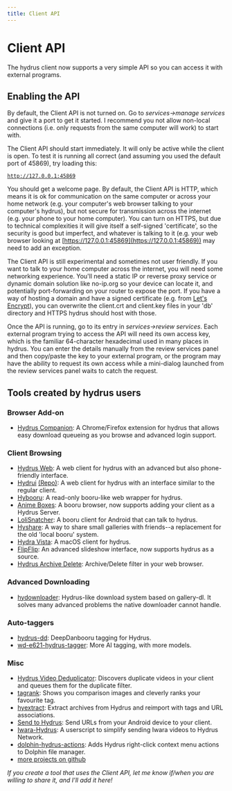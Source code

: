 ```yaml
---
title: Client API
---
```


# Client API

The hydrus client now supports a very simple API so you can access it with external programs.

## Enabling the API

By default, the Client API is not turned on. Go to _services->manage services_ and give it a port to get it started. I recommend you not allow non-local connections (i.e. only requests from the same computer will work) to start with.

The Client API should start immediately. It will only be active while the client is open. To test it is running all correct (and assuming you used the default port of 45869), try loading this:

[`http://127.0.0.1:45869`](http://127.0.0.1:45869)

You should get a welcome page. By default, the Client API is HTTP, which means it is ok for communication on the same computer or across your home network (e.g. your computer's web browser talking to your computer's hydrus), but not secure for transmission across the internet (e.g. your phone to your home computer). You can turn on HTTPS, but due to technical complexities it will give itself a self-signed 'certificate', so the security is good but imperfect, and whatever is talking to it (e.g. your web browser looking at [https://127.0.0.1:45869](https://127.0.0.1:45869)) may need to add an exception.

The Client API is still experimental and sometimes not user friendly. If you want to talk to your home computer across the internet, you will need some networking experience. You'll need a static IP or reverse proxy service or dynamic domain solution like no-ip.org so your device can locate it, and potentially port-forwarding on your router to expose the port. If you have a way of hosting a domain and have a signed certificate (e.g. from [Let's Encrypt](https://letsencrypt.org/)), you can overwrite the client.crt and client.key files in your 'db' directory and HTTPS hydrus should host with those.

Once the API is running, go to its entry in _services->review services_. Each external program trying to access the API will need its own access key, which is the familiar 64-character hexadecimal used in many places in hydrus. You can enter the details manually from the review services panel and then copy/paste the key to your external program, or the program may have the ability to request its own access while a mini-dialog launched from the review services panel waits to catch the request.

## Tools created by hydrus users

### Browser Add-on

* [Hydrus Companion](https://gitgud.io/prkc/hydrus-companion): A Chrome/Firefox extension for hydrus that allows easy download queueing as you browse and advanced login support.

### Client Browsing

* [Hydrus Web](https://github.com/floogulinc/hydrus-web): A web client for hydrus with an advanced but also phone-friendly interface.
* [Hydrui](https://hydrui.dev) [(Repo)](https://github.com/hydrui/hydrui): A web client for hydrus with an interface similar to the regular client.
* [Hybooru](https://github.com/funmaker/Hybooru): A read-only booru-like web wrapper for hydrus.
* [Anime Boxes](https://www.animebox.es/): A booru browser, now supports adding your client as a Hydrus Server.
* [LoliSnatcher](https://github.com/NO-ob/LoliSnatcher_Droid): A booru client for Android that can talk to hydrus.
* [Hyshare](https://github.com/floogulinc/hyshare): A way to share small galleries with friends--a replacement for the old 'local booru' system.
* [Hydra Vista](https://github.com/konkrotte/hydravista): A macOS client for hydrus.
* [FlipFlip](https://ififfy.github.io/flipflip/#/): An advanced slideshow interface, now supports hydrus as a source.
* [Hydrus Archive Delete](https://gitgud.io/koto/hydrus-archive-delete): Archive/Delete filter in your web browser.

### Advanced Downloading

* [hydownloader](https://gitgud.io/thatfuckingbird/hydownloader): Hydrus-like download system based on gallery-dl. It solves many advanced problems the native downloader cannot handle.

### Auto-taggers

* [hydrus-dd](https://gitgud.io/koto/hydrus-dd): DeepDanbooru tagging for Hydrus.
* [wd-e621-hydrus-tagger](https://github.com/Garbevoir/wd-e621-hydrus-tagger): More AI tagging, with more models.

### Misc

* [Hydrus Video Deduplicator](https://github.com/hydrusvideodeduplicator/hydrus-video-deduplicator): Discovers duplicate videos in your client and queues them for the duplicate filter. 
* [tagrank](https://github.com/matjojo/tagrank): Shows you comparison images and cleverly ranks your favourite tag.
* [hyextract](https://github.com/floogulinc/hyextract): Extract archives from Hydrus and reimport with tags and URL associations.
* [Send to Hydrus](https://github.com/Wyrrrd/send-to-hydrus): Send URLs from your Android device to your client.
* [Iwara-Hydrus](https://github.com/GoAwayNow/Iwara-Hydrus): A userscript to simplify sending Iwara videos to Hydrus Network.
* [dolphin-hydrus-actions](https://gitgud.io/prkc/dolphin-hydrus-actions): Adds Hydrus right-click context menu actions to Dolphin file manager.
* [more projects on github](https://github.com/stars/hydrusnetwork/lists/hydrus-related-projects)

_If you create a tool that uses the Client API, let me know if/when you are willing to share it, and I'll add it here!_ 
